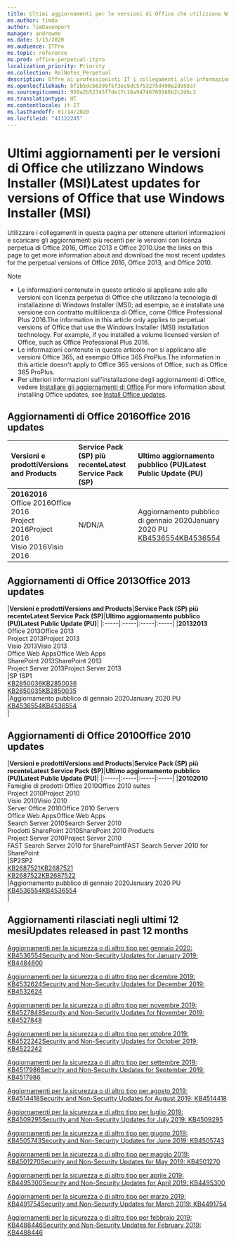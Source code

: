 ```yaml
---
title: Ultimi aggiornamenti per le versioni di Office che utilizzano Windows Installer (MSI)
ms.author: timda
author: TimDavenport
manager: andrewmo
ms.date: 1/15/2020
ms.audience: ITPro
ms.topic: reference
ms.prod: office-perpetual-itpro
localization_priority: Priority
ms.collection: RelNotes_Perpetual
description: Offre ai professionisti IT i collegamenti alle informazioni sugli aggiornamenti più recenti delle versioni con licenza perpetua di Office 2016, Office 2013 e Office 2010
ms.openlocfilehash: bf2b5dcb6399f5f3ec9dc5753275d490e2d958a7
ms.sourcegitcommit: 950a2b52345f7de17c16a94746760166b2c2d6c3
ms.translationtype: HT
ms.contentlocale: it-IT
ms.lasthandoff: 01/14/2020
ms.locfileid: "41122245"
---
```

# <a name="latest-updates-for-versions-of-office-that-use-windows-installer-msi"></a><span data-ttu-id="9514c-103">Ultimi aggiornamenti per le versioni di Office che utilizzano Windows Installer (MSI)</span><span class="sxs-lookup"><span data-stu-id="9514c-103">Latest updates for versions of Office that use Windows Installer (MSI)</span></span>

<span data-ttu-id="9514c-104">Utilizzare i collegamenti in questa pagina per ottenere ulteriori informazioni e scaricare gli aggiornamenti più recenti per le versioni con licenza perpetua di Office 2016, Office 2013 e Office 2010.</span><span class="sxs-lookup"><span data-stu-id="9514c-104">Use the links on this page to get more information about and download the most recent updates for the perpetual versions of Office 2016, Office 2013, and Office 2010.</span></span>
  
 
> [!NOTE]
> - <span data-ttu-id="9514c-p101">Le informazioni contenute in questo articolo si applicano solo alle versioni con licenza perpetua di Office che utilizzano la tecnologia di installazione di Windows Installer (MSI); ad esempio, se è installata una versione con contratto multilicenza di Office, come Office Professional Plus 2016.</span><span class="sxs-lookup"><span data-stu-id="9514c-p101">The information in this article only applies to perpetual versions of Office that use the Windows Installer (MSI) installation technology. For example, if you installed a volume licensed version of Office, such as Office Professional Plus 2016.</span></span>
> - <span data-ttu-id="9514c-107">Le informazioni contenute in questo articolo non si applicano alle versioni Office 365, ad esempio Office 365 ProPlus.</span><span class="sxs-lookup"><span data-stu-id="9514c-107">The information in this article doesn't apply to Office 365 versions of Office, such as Office 365 ProPlus.</span></span>
> - <span data-ttu-id="9514c-108">Per ulteriori informazioni sull'installazione degli aggiornamenti di Office, vedere [Installare gli aggiornamenti di Office](https://support.office.com/article/2ab296f3-7f03-43a2-8e50-46de917611c5).</span><span class="sxs-lookup"><span data-stu-id="9514c-108">For more information about installing Office updates, see [Install Office updates](https://support.office.com/article/2ab296f3-7f03-43a2-8e50-46de917611c5).</span></span> 


## <a name="office-2016-updates"></a><span data-ttu-id="9514c-109">Aggiornamenti di Office 2016</span><span class="sxs-lookup"><span data-stu-id="9514c-109">Office 2016 updates</span></span>

|<span data-ttu-id="9514c-110">**Versioni e prodotti**</span><span class="sxs-lookup"><span data-stu-id="9514c-110">**Versions and Products**</span></span>|<span data-ttu-id="9514c-111">**Service Pack (SP) più recente**</span><span class="sxs-lookup"><span data-stu-id="9514c-111">**Latest Service Pack (SP)**</span></span>|<span data-ttu-id="9514c-112">**Ultimo aggiornamento pubblico (PU)**</span><span class="sxs-lookup"><span data-stu-id="9514c-112">**Latest Public Update (PU)**</span></span>|
|:-----|:-----|:-----|
|<span data-ttu-id="9514c-113">**2016**</span><span class="sxs-lookup"><span data-stu-id="9514c-113">**2016**</span></span> <br/> <span data-ttu-id="9514c-114">Office 2016</span><span class="sxs-lookup"><span data-stu-id="9514c-114">Office 2016</span></span>  <br/> <span data-ttu-id="9514c-115">Project 2016</span><span class="sxs-lookup"><span data-stu-id="9514c-115">Project 2016</span></span>  <br/> <span data-ttu-id="9514c-116">Visio 2016</span><span class="sxs-lookup"><span data-stu-id="9514c-116">Visio 2016</span></span>  <br/> |<span data-ttu-id="9514c-117">N/D</span><span class="sxs-lookup"><span data-stu-id="9514c-117">N/A</span></span>  <br/> |<span data-ttu-id="9514c-118">Aggiornamento pubblico di gennaio 2020</span><span class="sxs-lookup"><span data-stu-id="9514c-118">January 2020 PU</span></span>  <br/> [<span data-ttu-id="9514c-119">KB4536554</span><span class="sxs-lookup"><span data-stu-id="9514c-119">KB4536554</span></span>](https://support.microsoft.com/help/4536554) <br/> |
   
## <a name="office-2013-updates"></a><span data-ttu-id="9514c-120">Aggiornamenti di Office 2013</span><span class="sxs-lookup"><span data-stu-id="9514c-120">Office 2013 updates</span></span>

|<span data-ttu-id="9514c-121">**Versioni e prodotti**</span><span class="sxs-lookup"><span data-stu-id="9514c-121">**Versions and Products**</span></span>|<span data-ttu-id="9514c-122">**Service Pack (SP) più recente**</span><span class="sxs-lookup"><span data-stu-id="9514c-122">**Latest Service Pack (SP)**</span></span>|<span data-ttu-id="9514c-123">**Ultimo aggiornamento pubblico (PU)**</span><span class="sxs-lookup"><span data-stu-id="9514c-123">**Latest Public Update (PU)**</span></span>|
|:-----|:-----|:-----|:-----|
|<span data-ttu-id="9514c-124">**2013**</span><span class="sxs-lookup"><span data-stu-id="9514c-124">**2013**</span></span> <br/> <span data-ttu-id="9514c-125">Office 2013</span><span class="sxs-lookup"><span data-stu-id="9514c-125">Office 2013</span></span>  <br/> <span data-ttu-id="9514c-126">Project 2013</span><span class="sxs-lookup"><span data-stu-id="9514c-126">Project 2013</span></span>  <br/> <span data-ttu-id="9514c-127">Visio 2013</span><span class="sxs-lookup"><span data-stu-id="9514c-127">Visio 2013</span></span>  <br/> <span data-ttu-id="9514c-128">Office Web Apps</span><span class="sxs-lookup"><span data-stu-id="9514c-128">Office Web Apps</span></span>  <br/> <span data-ttu-id="9514c-129">SharePoint 2013</span><span class="sxs-lookup"><span data-stu-id="9514c-129">SharePoint 2013</span></span>  <br/> <span data-ttu-id="9514c-130">Project Server 2013</span><span class="sxs-lookup"><span data-stu-id="9514c-130">Project Server 2013</span></span>  <br/> |<span data-ttu-id="9514c-131">SP 1</span><span class="sxs-lookup"><span data-stu-id="9514c-131">SP1</span></span> <br/> [<span data-ttu-id="9514c-132">KB2850036</span><span class="sxs-lookup"><span data-stu-id="9514c-132">KB2850036</span></span>](https://support.microsoft.com/kb/2850036) <br/>[<span data-ttu-id="9514c-133">KB2850035</span><span class="sxs-lookup"><span data-stu-id="9514c-133">KB2850035</span></span>](https://support.microsoft.com/kb/2850035) <br/> |<span data-ttu-id="9514c-134">Aggiornamento pubblico di gennaio 2020</span><span class="sxs-lookup"><span data-stu-id="9514c-134">January 2020 PU</span></span>  <br/> [<span data-ttu-id="9514c-135">KB4536554</span><span class="sxs-lookup"><span data-stu-id="9514c-135">KB4536554</span></span>](https://support.microsoft.com/help/4536554) <br/> |
   
## <a name="office-2010-updates"></a><span data-ttu-id="9514c-136">Aggiornamenti di Office 2010</span><span class="sxs-lookup"><span data-stu-id="9514c-136">Office 2010 updates</span></span>

|<span data-ttu-id="9514c-137">**Versioni e prodotti**</span><span class="sxs-lookup"><span data-stu-id="9514c-137">**Versions and Products**</span></span>|<span data-ttu-id="9514c-138">**Service Pack (SP) più recente**</span><span class="sxs-lookup"><span data-stu-id="9514c-138">**Latest Service Pack (SP)**</span></span>|<span data-ttu-id="9514c-139">**Ultimo aggiornamento pubblico (PU)**</span><span class="sxs-lookup"><span data-stu-id="9514c-139">**Latest Public Update (PU)**</span></span>|
|:-----|:-----|:-----|:-----|
|<span data-ttu-id="9514c-140">**2010**</span><span class="sxs-lookup"><span data-stu-id="9514c-140">**2010**</span></span> <br/> <span data-ttu-id="9514c-141">Famiglie di prodotti Office 2010</span><span class="sxs-lookup"><span data-stu-id="9514c-141">Office 2010 suites</span></span>  <br/> <span data-ttu-id="9514c-142">Project 2010</span><span class="sxs-lookup"><span data-stu-id="9514c-142">Project 2010</span></span>  <br/> <span data-ttu-id="9514c-143">Visio 2010</span><span class="sxs-lookup"><span data-stu-id="9514c-143">Visio 2010</span></span>  <br/> <span data-ttu-id="9514c-144">Server Office 2010</span><span class="sxs-lookup"><span data-stu-id="9514c-144">Office 2010 Servers</span></span>  <br/> <span data-ttu-id="9514c-145">Office Web Apps</span><span class="sxs-lookup"><span data-stu-id="9514c-145">Office Web Apps</span></span>  <br/> <span data-ttu-id="9514c-146">Search Server 2010</span><span class="sxs-lookup"><span data-stu-id="9514c-146">Search Server 2010</span></span>  <br/> <span data-ttu-id="9514c-147">Prodotti SharePoint 2010</span><span class="sxs-lookup"><span data-stu-id="9514c-147">SharePoint 2010 Products</span></span>  <br/> <span data-ttu-id="9514c-148">Project Server 2010</span><span class="sxs-lookup"><span data-stu-id="9514c-148">Project Server 2010</span></span>  <br/> <span data-ttu-id="9514c-149">FAST Search Server 2010 for SharePoint</span><span class="sxs-lookup"><span data-stu-id="9514c-149">FAST Search Server 2010 for SharePoint</span></span>  <br/> |<span data-ttu-id="9514c-150">SP2</span><span class="sxs-lookup"><span data-stu-id="9514c-150">SP2</span></span> <br/>[<span data-ttu-id="9514c-151">KB2687521</span><span class="sxs-lookup"><span data-stu-id="9514c-151">KB2687521</span></span>](https://support.microsoft.com/kb/2687521) <br/> [<span data-ttu-id="9514c-152">KB2687522</span><span class="sxs-lookup"><span data-stu-id="9514c-152">KB2687522</span></span>](https://support.microsoft.com/kb/2687522) <br/> |<span data-ttu-id="9514c-153">Aggiornamento pubblico di gennaio 2020</span><span class="sxs-lookup"><span data-stu-id="9514c-153">January 2020 PU</span></span>  <br/> [<span data-ttu-id="9514c-154">KB4536554</span><span class="sxs-lookup"><span data-stu-id="9514c-154">KB4536554</span></span>](https://support.microsoft.com/help/4536554) <br/>|
   

   
## <a name="updates-released-in-past-12-months"></a><span data-ttu-id="9514c-155">Aggiornamenti rilasciati negli ultimi 12 mesi</span><span class="sxs-lookup"><span data-stu-id="9514c-155">Updates released in past 12 months</span></span>

[<span data-ttu-id="9514c-156">Aggiornamenti per la sicurezza o di altro tipo per gennaio 2020: KB4536554</span><span class="sxs-lookup"><span data-stu-id="9514c-156">Security and Non-Security Updates for January 2019: KB4484800</span></span>](https://support.microsoft.com/help/4536554)

[<span data-ttu-id="9514c-157">Aggiornamenti per la sicurezza o di altro tipo per dicembre 2019: KB4532624</span><span class="sxs-lookup"><span data-stu-id="9514c-157">Security and Non-Security Updates for December 2019: KB4532624</span></span>](https://support.microsoft.com/help/4532624)

[<span data-ttu-id="9514c-158">Aggiornamenti per la sicurezza o di altro tipo per novembre 2019: KB4527848</span><span class="sxs-lookup"><span data-stu-id="9514c-158">Security and Non-Security Updates for November 2019: KB4527848</span></span>](https://support.microsoft.com/help/4527848)

[<span data-ttu-id="9514c-159">Aggiornamenti per la sicurezza o di altro tipo per ottobre 2019: KB4522242</span><span class="sxs-lookup"><span data-stu-id="9514c-159">Security and Non-Security Updates for October 2019: KB4522242</span></span>](https://support.microsoft.com/help/4522242)

[<span data-ttu-id="9514c-160">Aggiornamenti per la sicurezza o di altro tipo per settembre 2019: KB4517986</span><span class="sxs-lookup"><span data-stu-id="9514c-160">Security and Non-Security Updates for September 2019: KB4517986</span></span>](https://support.microsoft.com/help/4517986 )

[<span data-ttu-id="9514c-161">Aggiornamenti per la sicurezza o di altro tipo per agosto 2019: KB4514418</span><span class="sxs-lookup"><span data-stu-id="9514c-161">Security and Non-Security Updates for August 2019: KB4514418</span></span>](https://support.microsoft.com/help/4514418)

[<span data-ttu-id="9514c-162">Aggiornamenti per la sicurezza e di altro tipo per luglio 2019: KB4509295</span><span class="sxs-lookup"><span data-stu-id="9514c-162">Security and Non-Security Updates for July 2019: KB4509295</span></span>](https://support.microsoft.com/help/4509295)

[<span data-ttu-id="9514c-163">Aggiornamenti per la sicurezza e di altro tipo per giugno 2019: KB4505743</span><span class="sxs-lookup"><span data-stu-id="9514c-163">Security and Non-Security Updates for June 2019: KB4505743</span></span>](https://support.microsoft.com/help/4505743)

[<span data-ttu-id="9514c-164">Aggiornamenti per la sicurezza o di altro tipo per maggio 2019: KB4501270</span><span class="sxs-lookup"><span data-stu-id="9514c-164">Security and Non-Security Updates for May 2019: KB4501270 </span></span>](https://support.microsoft.com/help/4501270)

[<span data-ttu-id="9514c-165">Aggiornamenti per la sicurezza e di altro tipo per aprile 2019: KB4495300</span><span class="sxs-lookup"><span data-stu-id="9514c-165">Security and Non-Security Updates for April 2019: KB4495300</span></span>](https://support.microsoft.com/help/4495300)

[<span data-ttu-id="9514c-166">Aggiornamenti per la sicurezza o di altro tipo per marzo 2019: KB4491754</span><span class="sxs-lookup"><span data-stu-id="9514c-166">Security and Non-Security Updates for March 2019: KB4491754</span></span>](https://support.microsoft.com/help/4491754) 

[<span data-ttu-id="9514c-167">Aggiornamenti per la sicurezza o di altro tipo per febbraio 2019: KB4488446</span><span class="sxs-lookup"><span data-stu-id="9514c-167">Security and Non-Security Updates for February 2019: KB4488446</span></span>](https://support.microsoft.com/help/4488446)








 

   

   

  


  
 
  
 
  

  
   
  
